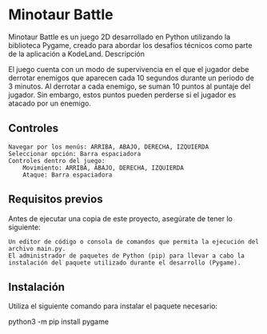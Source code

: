 # Minotaur Battle

Minotaur Battle es un juego 2D desarrollado en Python utilizando la biblioteca Pygame, creado para abordar los desafíos técnicos como parte de la aplicación a KodeLand.
Descripción

El juego cuenta con un modo de supervivencia en el que el jugador debe derrotar enemigos que aparecen cada 10 segundos durante un periodo de 3 minutos. Al derrotar a cada enemigo, se suman 10 puntos al puntaje del jugador. Sin embargo, estos puntos pueden perderse si el jugador es atacado por un enemigo.
## Controles

    Navegar por los menús: ARRIBA, ABAJO, DERECHA, IZQUIERDA
    Seleccionar opción: Barra espaciadora
    Controles dentro del juego:
        Movimiento: ARRIBA, ABAJO, DERECHA, IZQUIERDA
        Ataque: Barra espaciadora

## Requisitos previos

Antes de ejecutar una copia de este proyecto, asegúrate de tener lo siguiente:

    Un editor de código o consola de comandos que permita la ejecución del archivo main.py.
    El administrador de paquetes de Python (pip) para llevar a cabo la instalación del paquete utilizado durante el desarrollo (Pygame).

## Instalación

Utiliza el siguiente comando para instalar el paquete necesario:

python3 -m pip install pygame